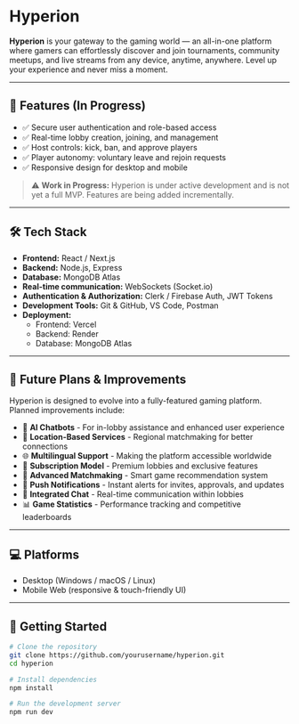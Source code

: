 # Hyperion

**Hyperion** is your gateway to the gaming world — an all-in-one platform where gamers can effortlessly discover and join tournaments, community meetups, and live streams from any device, anytime, anywhere. Level up your experience and never miss a moment.

---

## 🌟 Features (In Progress)

- ✅ Secure user authentication and role-based access
- ✅ Real-time lobby creation, joining, and management
- ✅ Host controls: kick, ban, and approve players
- ✅ Player autonomy: voluntary leave and rejoin requests
- ✅ Responsive design for desktop and mobile

> ⚠️ **Work in Progress:** Hyperion is under active development and is not yet a full MVP. Features are being added incrementally.

---

## 🛠️ Tech Stack

- **Frontend:** React / Next.js  
- **Backend:** Node.js, Express  
- **Database:** MongoDB Atlas  
- **Real-time communication:** WebSockets (Socket.io)  
- **Authentication & Authorization:** Clerk / Firebase Auth, JWT Tokens  
- **Development Tools:** Git & GitHub, VS Code, Postman  
- **Deployment:**  
  - Frontend: Vercel  
  - Backend: Render  
  - Database: MongoDB Atlas

---

## 🔮 Future Plans & Improvements

Hyperion is designed to evolve into a fully-featured gaming platform. Planned improvements include:

- 🤖 **AI Chatbots** - For in-lobby assistance and enhanced user experience
- 📍 **Location-Based Services** - Regional matchmaking for better connections
- 🌐 **Multilingual Support** - Making the platform accessible worldwide
- 💎 **Subscription Model** - Premium lobbies and exclusive features
- 🎯 **Advanced Matchmaking** - Smart game recommendation system
- 🔔 **Push Notifications** - Instant alerts for invites, approvals, and updates
- 💬 **Integrated Chat** - Real-time communication within lobbies
- 📊 **Game Statistics** - Performance tracking and competitive leaderboards

---

## 💻 Platforms

- Desktop (Windows / macOS / Linux)  
- Mobile Web (responsive & touch-friendly UI)

---

## 🚀 Getting Started

```bash
# Clone the repository
git clone https://github.com/yourusername/hyperion.git
cd hyperion

# Install dependencies
npm install

# Run the development server
npm run dev

